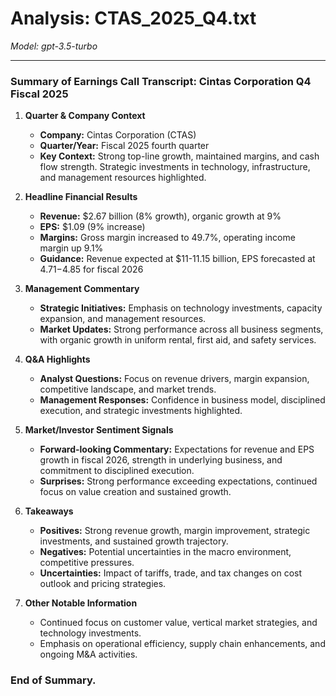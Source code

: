 # Analysis: CTAS_2025_Q4.txt

*Model: gpt-3.5-turbo*

---

### Summary of Earnings Call Transcript: Cintas Corporation Q4 Fiscal 2025

1. **Quarter & Company Context**
   - **Company:** Cintas Corporation (CTAS)
   - **Quarter/Year:** Fiscal 2025 fourth quarter
   - **Key Context:** Strong top-line growth, maintained margins, and cash flow strength. Strategic investments in technology, infrastructure, and management resources highlighted.

2. **Headline Financial Results**
   - **Revenue:** $2.67 billion (8% growth), organic growth at 9%
   - **EPS:** $1.09 (9% increase)
   - **Margins:** Gross margin increased to 49.7%, operating income margin up 9.1%
   - **Guidance:** Revenue expected at $11-11.15 billion, EPS forecasted at $4.71-$4.85 for fiscal 2026

3. **Management Commentary**
   - **Strategic Initiatives:** Emphasis on technology investments, capacity expansion, and management resources.
   - **Market Updates:** Strong performance across all business segments, with organic growth in uniform rental, first aid, and safety services.

4. **Q&A Highlights**
   - **Analyst Questions:** Focus on revenue drivers, margin expansion, competitive landscape, and market trends.
   - **Management Responses:** Confidence in business model, disciplined execution, and strategic investments highlighted.

5. **Market/Investor Sentiment Signals**
   - **Forward-looking Commentary:** Expectations for revenue and EPS growth in fiscal 2026, strength in underlying business, and commitment to disciplined execution.
   - **Surprises:** Strong performance exceeding expectations, continued focus on value creation and sustained growth.

6. **Takeaways**
   - **Positives:** Strong revenue growth, margin improvement, strategic investments, and sustained growth trajectory.
   - **Negatives:** Potential uncertainties in the macro environment, competitive pressures.
   - **Uncertainties:** Impact of tariffs, trade, and tax changes on cost outlook and pricing strategies.

7. **Other Notable Information**
   - Continued focus on customer value, vertical market strategies, and technology investments.
   - Emphasis on operational efficiency, supply chain enhancements, and ongoing M&A activities.

### End of Summary.